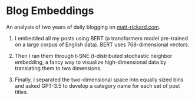 # Blog Embeddings

An analysis of two years of daily blogging on [matt-rickard.com](https://matt-rickard.com). 

1. I embedded all my posts using BERT (a transformers model pre-trained on a large corpus of English data). BERT uses 768-dimensional vectors.

2. Then I ran them through t-SNE (t-distributed stochastic neighbor embedding, a fancy way to visualize high-dimensional data by translating them to two dimensions. 

3. Finally, I separated the two-dimensional space into equally sized bins and asked GPT-3.5 to develop a category name for each set of post titles. 